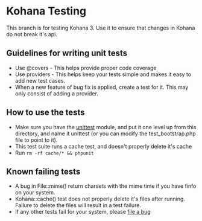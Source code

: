 Kohana Testing
===

This branch is for testing Kohana 3. Use it to ensure that changes in Kohana do not break it's api.

Guidelines for writing unit tests
---

 * Use @covers - This helps provide proper code coverage
 * Use providers - This helps keep your tests simple and makes it easy to add new test cases.
 * When a new feature of bug fix is applied, create a test for it. This may only consist of adding a provider.

How to use the tests
---

 * Make sure you have the [unittest](http://github.com/kohana/unittest) module, and put it one level up from this directory, and name it unittest (or you can modify the test_bootstrap.php file to point to it).
 * This test suite runs a cache test, and doesn't properly delete it's cache
 * Run `rm -rf cache/* && phpunit`

Known failing tests
---

 * A bug in File::mime() return charsets with the mime time if you have finfo on your system.
 * Kohana::cache() test does not properly delete it's files after running. Failure to delete the files will result in a test failure.
 * If any other tests fail for your system, please [file a bug](http://dev.kohanaframework.org/projects/kohana3/issues/new)